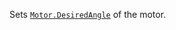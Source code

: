 Sets [`Motor.DesiredAngle`](https://create.roblox.com/docs/reference/engine/classes/Motor#DesiredAngle) of the motor.